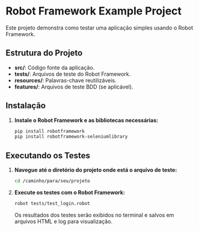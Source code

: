# Robot Framework Example Project

Este projeto demonstra como testar uma aplicação simples usando o Robot Framework.

## Estrutura do Projeto

- **src/**: Código fonte da aplicação.
- **tests/**: Arquivos de teste do Robot Framework.
- **resources/**: Palavras-chave reutilizáveis.
- **features/**: Arquivos de teste BDD (se aplicável).

## Instalação

1. **Instale o Robot Framework e as bibliotecas necessárias:**

    ```bash
    pip install robotframework
    pip install robotframework-seleniumlibrary
    ```

## Executando os Testes

1. **Navegue até o diretório do projeto onde está o arquivo de teste:**

    ```bash
    cd /caminho/para/seu/projeto
    ```

2. **Execute os testes com o Robot Framework:**

    ```bash
    robot tests/test_login.robot
    ```

    Os resultados dos testes serão exibidos no terminal e salvos em arquivos HTML e log para visualização.
